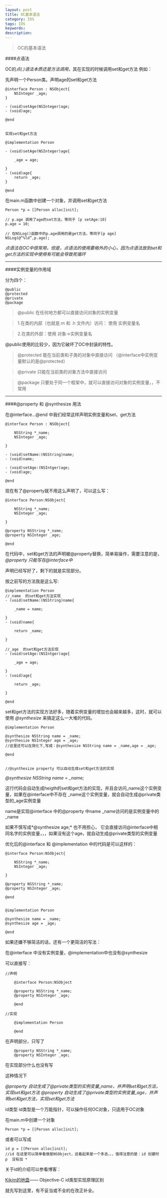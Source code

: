 ```yaml
---
layout: post
title: OC基本语法
category: IOS
tags: IOS
keywords:
description:
---
```


>OC的基本语法

####点语法

OC的*点(.)语法本质还是方法调用*，其在实现的时候调用set和get方法
例如：

先声明一个Person类。声明age的set和get方法

	@interface Person : NSObject{
		NSInteger _age;
	}
	
	- (void)setAge(NSInteger)age;
	- (void)age;
	
	@end
	
	
	实现set和get方法
	
	@implementation Person
	
	- (void)setAge(NSInteger)age{
	
		_age = age;
	
	}
	- (void)age{
		return _age;
	}
	
	@end

在main.m函数中创建一个对象，并调用set和get方法

	Person *p = [[Person alloc]init];

	// p.age 调用了age的set方法，等同于 [p setAge:10]
	p.age = 10;

	// 在NSLog()函数中的p.age调用的是get方法，等同于[p age]
	NSLog(@“%ld”,p.age);

*点语法在OC中很常用，但是，点语法的使用要格外的小心，因为点语法放到set和get方法的实现中使用有可能会导致死循环*

***
####实例变量的作用域

分为四个：

	@public
	@protected
	@private
	@package

>@public  在任何地方都可以直接访问对象的实例变量

>1.在类的内部（也就是.m 和 .h 文件内）访问： 使用  实例变量名

>2.在类的外部：使用 对象->实例变量名

@public使用的比较少，因为它破坏了OC中封装的特性。


>@protected   能在当前类和子类的对象中直接访问 （@interface中实例变量默认的是@protected）

>@private  只能在当前类的对象方法中直接访问

>@package    只要处于同一个框架中，就可以直接访问对象的实例变量，，不常用


*******
####@property 和 @synthesize 用法

在@interface...@end 中我们经常这样声明实例变量和set、get方法

	@interface Person : NSObject{
	
		NSString *_name;
		NSInteger _age;
	
	}
	
	- (void)setName:(NSString)name;
	- (void)name;
	
	- (void)setAge:(NSIntger)age;
	- (void)age;	
	
	@end

现在有了@property就不用这么声明了，可以这么写：

	@interface Person:NSObject{
	
		NSString *_name;
		NSInteger _age;
			
	}
	
	@property NSString *_name;
	@property NSInteger _age;
	
	@end
在代码中，set和get方法的声明被@property替换，简单易操作，需要注意的是，*@property 只能写在@interface中*

声明已经写好了，剩下的就是实现部分。

按之前写的方法我是这么写:

	@implementation Person
	//_name  的set和get方法实现
	- (void)setName:(NSString)name{
		
		_name = name;
	
	}
	- (void)name{
	
		return _name;	
	
	}
	
	//_age  的set和get方法实现
	- (void)setAge:(NSIntger)age{
		
		_age = age;
	
	}
	- (void)age{
	
		return _age;	
	
	}
	
	@end

set和get方法的实现方法好多，随着实例变量的增加也会越来越多，这时，就可以使用  *@synthesize* 来搞定这么一大堆的代码。

	@implementation Person
	
	@synthesize NSString name = _name;
	@synthesize NSInteger age = _age;
	//这里还可以在简化下,写成：@synthesize NSString name = _name,age = _age;
	
	@end


	//@synthesize property 可以自动生成set和get方法的实现
	

*@synthesize NSString name = _name;*

这行代码会自动生成heigth的set和get方法的实现，并且会访问_name这个实例变量，如果在@interface中不存在 _name这个实例变量，就会自动生成@private类型的_age实例变量

name是实现@interface 中的@property 中name    _name访问的是实例变量中的_name

如果不慎写成*@synthesize age;*
也不用担心， 它会直接访问@interface中相同名字的实例变量，，，如果没有这个age，就自动生成@private类型的实例变量

优化后的@interface 和 @implementation 中的代码是可以这样的：

	@interface Person:NSObject{

		NSString *_name;
		NSInteger _age;	

	}

	@property NSString *_name;
	@property NSInteger _age;

	@end


	@implementation Person

	@synthesize name = _name;
	@synthesize age = _age;

	@end


如果还嫌不够简洁的话，还有一个更简洁的写法：

在@interface 中没有实例变量，@implementation中也没有@synthesize

可以直接写：

	//声明
	
		@interface Person:NSObject
	
		@property NSString *_name;
		@property NSInteger _age;
	
		@end
	
	//实现
	
		@implementation Person
	
		@end

在声明部分，只写了

		@property NSString *_name;
		@property NSInteger _age;
	
在实现部分什么也没有写

这种情况下

*@property  自动生成了@private类型的实例变量_name，并声明set和get方法，实现set和get方法
@property  自动生成了@private类型的实例变量_age，并声明set和get方法，实现set和get方法*



id类型
id类型是一个万能指针，可以操作任何OC对象，只适用于OC对象

在main.m中创建一个对象

	Person *p = [[Person alloc]init];
或者可以写成

	id p = [[Person alloc]init];
	//id 在这里可以简单看做是NSObject，这看起来是一个多态，，，值得注意的是：id 创建时  p  没有加 *

关于id的介绍可以参看博客：

[Kikim的地盘](http://blog.csdn.net/dqjyong/article/details/7667870)—— Objective-C id类型实现原理区别

就先写到这里，有不妥当或不全的在改正补全。

